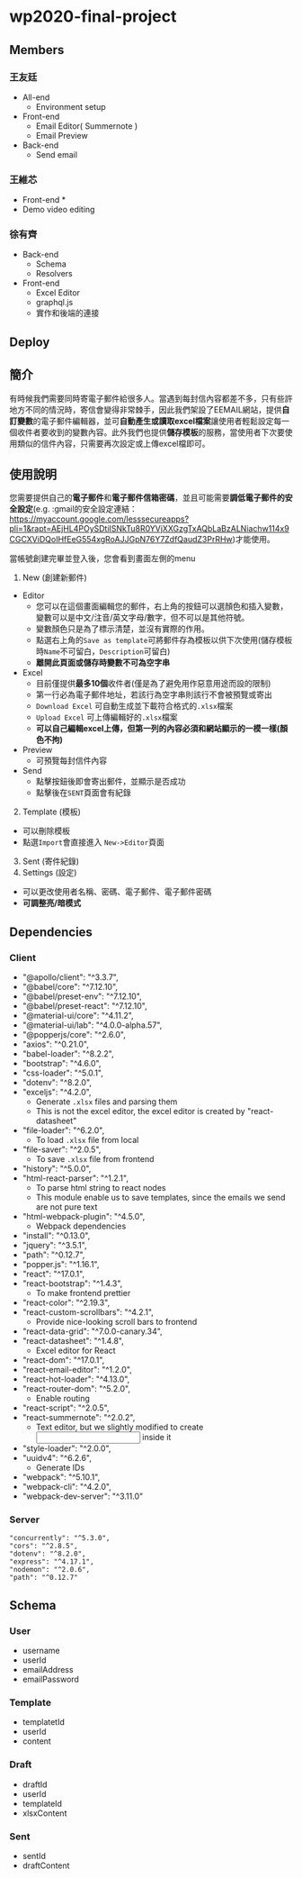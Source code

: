 # wp2020-final-project

## Members
### 王友廷
* All-end
  * Environment setup
* Front-end
  * Email Editor( Summernote )
  * Email Preview
* Back-end
  * Send email
 
### 王維芯
* Front-end
   * 
* Demo video editing
### 徐有齊
* Back-end
   * Schema
   * Resolvers
* Front-end
   * Excel Editor
   * graphql.js
   * 實作和後端的連接
  
## Deploy

## 簡介
 有時候我們需要同時寄電子郵件給很多人。當遇到每封信內容都差不多，只有些許地方不同的情況時，寄信會變得非常棘手，因此我們架設了EEMAIL網站，提供**自訂變數**的電子郵件編輯器，並可**自動產生或讀取excel檔案**讓使用者輕鬆設定每一個收件者要收到的變數內容。此外我們也提供**儲存模板**的服務，當使用者下次要使用類似的信件內容，只需要再次設定或上傳excel檔即可。
 
## 使用說明

您需要提供自己的**電子郵件**和**電子郵件信箱密碼**，並且可能需要**調低電子郵件的安全設定**(e.g. :gmail的安全設定連結：https://myaccount.google.com/lesssecureapps?pli=1&rapt=AEjHL4POySDtiISNkTu8R0YVjXXGzgTxAQbLaBzALNiachw114x9CGCXViDQoIHfEeG554xgRoAJJGpN76Y7ZdfQaudZ3PrRHw)才能使用。
 
當帳號創建完畢並登入後，您會看到畫面左側的menu
1. New (創建新郵件)
  * Editor
    * 您可以在這個畫面編輯您的郵件，右上角的按鈕可以選顏色和插入變數，變數可以是中文/注音/英文字母/數字，但不可以是其他符號。
    * 變數顏色只是為了標示清楚，並沒有實際的作用。
    * 點選右上角的`Save as template`可將郵件存為模板以供下次使用(儲存模板時`Name`不可留白，`Description`可留白)
    * **離開此頁面或儲存時變數不可為空字串**
  * Excel
    * 目前僅提供**最多10個**收件者(僅是為了避免用作惡意用途而設的限制)
    * 第一行必為電子郵件地址，若該行為空字串則該行不會被預覽或寄出
    * `Download Excel` 可自動生成並下載符合格式的`.xlsx`檔案
    * `Upload Excel` 可上傳編輯好的`.xlsx`檔案 
    * **可以自己編輯excel上傳，但第一列的內容必須和網站顯示的一模一樣(顏色不拘)**
  * Preview
    * 可預覽每封信件內容
  * Send
    * 點擊按鈕後即會寄出郵件，並顯示是否成功
    * 點擊後在`SENT`頁面會有紀錄
2. Template (模板)
  * 可以刪除模板
  * 點選`Import`會直接進入 `New->Editor`頁面
3. Sent (寄件紀錄)
4. Settings (設定)
  * 可以更改使用者名稱、密碼、電子郵件、電子郵件密碼
  * **可調整亮/暗模式**

## Dependencies
### Client
* "@apollo/client": "^3.3.7",
* "@babel/core": "^7.12.10",
* "@babel/preset-env": "^7.12.10",
* "@babel/preset-react": "^7.12.10",
* "@material-ui/core": "^4.11.2",
* "@material-ui/lab": "^4.0.0-alpha.57",
* "@popperjs/core": "^2.6.0",
* "axios": "^0.21.0",
* "babel-loader": "^8.2.2",
* "bootstrap": "^4.6.0",
* "css-loader": "^5.0.1",
* "dotenv": "^8.2.0",
* "exceljs": "^4.2.0",
  * Generate `.xlsx` files and parsing them
  * This is not the excel editor, the excel editor is created by "react-datasheet"
* "file-loader": "^6.2.0",
  * To load `.xlsx` file from local
* "file-saver": "^2.0.5",
  * To save `.xlsx` file from frontend
* "history": "^5.0.0",
* "html-react-parser": "^1.2.1",
  * To parse html string to react nodes
  * This module enable us to save templates, since the emails we send are not pure text
* "html-webpack-plugin": "^4.5.0",
  * Webpack dependencies
* "install": "^0.13.0",
* "jquery": "^3.5.1",
* "path": "^0.12.7",
* "popper.js": "^1.16.1",
* "react": "^17.0.1",
* "react-bootstrap": "^1.4.3",
  * To make frontend prettier
* "react-color": "^2.19.3",
* "react-custom-scrollbars": "^4.2.1",
  * Provide nice-looking scroll bars to frontend
* "react-data-grid": "^7.0.0-canary.34",
* "react-datasheet": "^1.4.8",
  * Excel editor for React
* "react-dom": "^17.0.1",
* "react-email-editor": "^1.2.0",
* "react-hot-loader": "^4.13.0",
* "react-router-dom": "^5.2.0",
  * Enable routing
* "react-script": "^2.0.5",
* "react-summernote": "^2.0.2",
  * Text editor, but we slightly modified to create <input> inside it
* "style-loader": "^2.0.0",
* "uuidv4": "^6.2.6",
  * Generate IDs
* "webpack": "^5.10.1",
* "webpack-cli": "^4.2.0",
* "webpack-dev-server": "^3.11.0"
### Server
  ```
  "concurrently": "^5.3.0",
  "cors": "^2.8.5",
  "dotenv": "^8.2.0",
  "express": "^4.17.1",
  "nodemon": "^2.0.6",
  "path": "^0.12.7"  
  ```
## Schema
### User
* username
* userId
* emailAddress
* emailPassword
### Template
* templatetId
* userId
* content
### Draft
* draftId
* userId
* templateId
* xlsxContent
### Sent
* sentId
* draftContent
